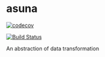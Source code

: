 asuna
============================================
[![codecov](https://codecov.io/gh/scalax/asuna/branch/master/graph/badge.svg)](https://codecov.io/gh/scalax/asuna)

[![Build Status](https://travis-ci.org/scalax/asuna.svg?branch=master)](https://travis-ci.org/scalax/asuna)

An abstraction of data transformation
